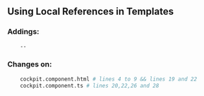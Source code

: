## Using Local References in Templates ##



### Addings: ###
```sh
    --
```

### Changes on: ###
```sh
    cockpit.component.html # lines 4 to 9 && lines 19 and 22
    cockpit.component.ts # lines 20,22,26 and 28
```
